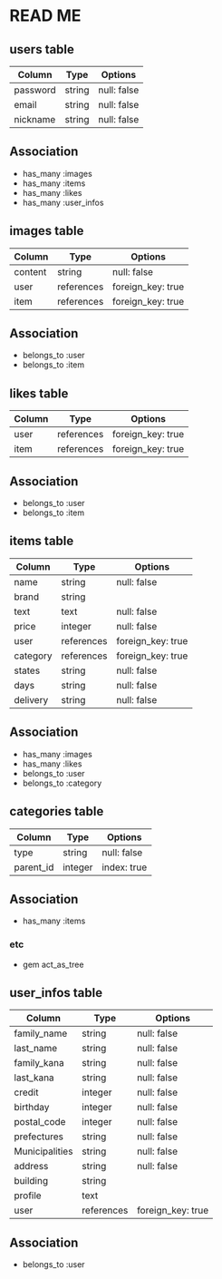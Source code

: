 # READ ME

## users table
| Column                | Type    | Options           |
|-----------------------|---------|-------------------|
| password              | string  | null: false       |
| email                 | string  | null: false       |
| nickname              | string  | null: false       |

## Association
- has_many :images
- has_many :items
- has_many :likes
- has_many :user_infos


## images table
| Column                | Type    | Options           |
|-----------------------|---------|-------------------|
| content               | string    | null: false       |
| user               | references  | foreign_key: true |
| item               | references  | foreign_key: true |

## Association
- belongs_to :user
- belongs_to :item


## likes table
| Column                | Type    | Options           |
|-----------------------|---------|-------------------|
| user               | references  | foreign_key: true |
| item               | references  | foreign_key: true |

## Association
- belongs_to :user
- belongs_to :item


## items table
| Column                | Type    | Options           |
|-----------------------|---------|-------------------|
| name                  | string  | null: false       |
| brand                 | string  |                   |
| text                  | text    | null: false       |
| price                 | integer | null: false       |
| user               | references  | foreign_key: true |
| category           | references  | foreign_key: true |
| states                | string  | null: false       |
| days                  | string  | null: false       |
| delivery              | string  | null: false       |

## Association
- has_many :images
- has_many :likes
- belongs_to :user
- belongs_to :category


## categories table
| Column                | Type    | Options           |
|-----------------------|---------|-------------------|
| type                  | string  | null: false       |
| parent_id             | integer | index: true       |

## Association
- has_many :items

### etc
- gem act_as_tree


## user_infos table
| Column                | Type    | Options           |
|-----------------------|---------|-------------------|
| family_name           | string  | null: false       |
| last_name             | string  | null: false       |
| family_kana           | string  | null: false       |
| last_kana             | string  | null: false       |
| credit                | integer | null: false       |
| birthday              | integer | null: false       |
| postal_code              | integer | null: false       |
| prefectures               | string  | null: false       |
| Municipalities               | string  | null: false       |
| address               | string  | null: false       |
| building               | string  |        |
| profile               | text  |        |
| user               | references  | foreign_key: true |

## Association
- belongs_to :user